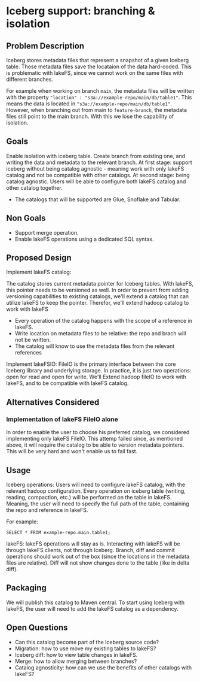 # Iceberg support: branching & isolation

## Problem Description

Iceberg stores metadata files that represent a snapshot of a given Iceberg table.
Those metadata files save the locataion of the data hard-coded.
This is problematic with lakeFS, since we cannot work on the same files with different branches.

For example when working on branch `main`, the metadata files will be written with the property `"location" : "s3a://example-repo/main/db/table1"`.
This means the data is located in `"s3a://example-repo/main/db/table1"`.
However, when branching out from main to `feature-branch`, the metadata files still point to the main branch.
With this we lose the capability of isolation.


## Goals

Enable isolation with iceberg table. Create branch from existing one, and writing the data and metadata to the relevant branch.
At first stage: support iceberg without being catalog agnostic - meaning work with only lakeFS catalog and not be compatible with other catalogs.
At second stage: being catalog agnostic. Users will be able to configure both lakeFS catalog and other catalog together.
- The catalogs that will be supported are Glue, Snoflake and Tabular.

## Non Goals

- Support merge operation.
- Enable lakeFS operations using a dedicated SQL syntax.


## Proposed Design

Implement lakeFS catalog:

The catalog stores current metadata pointer for Iceberg tables.
With lakeFS, this pointer needs to be versioned as well.
In order to prevent from adding versioning capabilities to existing catalogs, we'll extend a catalog that can utilize lakeFS to keep the pointer.
Therefor, we'll extend hadoop catalog to work with lakeFS
- Every operation of the catalog happens with the scope of a reference in lakeFS.
- Write location on metadata files to be relative: the repo and brach will not be written.
- The catalog will know to use the metadata files from the relevant references
  
Implement lakeFSIO:
FileIO is the primary interface between the core Iceberg library and underlying storage. In practice, it is just two operations: open for read and open for write.
We'll Extend hadoop fileIO to work with lakeFS, and to be compatible with lakeFS catalog. 


## Alternatives Considered

### Implementation of lakeFS FileIO alone
In order to enable the user to choose his preferred catalog, we considered implementing only lakeFS FileIO.
This attemp failed since, as mentioned above, it will require the catalog to be able to version metadata pointers.
This will be very hard and won't enable us to fail fast.


## Usage

Iceberg operations:
Users will need to configure lakeFS catalog, with the relevant hadoop configuration.
Every operation on iceberg table (writing, reading, compaction, etc.) will be performed on the table in lakeFS.
Meaning, the user will need to specify the full path of the table, containing the repo and reference in lakeFS.

For example:

`SELECT * FROM example-repo.main.table1;`

lakeFS:
lakeFS operations will stay as is.
Interacting with lakeFS will be through lakeFS clients, not through Iceberg.
Branch, diff and commit operations should work out of the box (since the locations in the metadata files are relative).
Diff will not show changes done to the table (like in delta diff).

## Packaging

We will publish this catalog to Maven central.
To start using Iceberg with lakeFS, the user will need to add the lakeFS catalog as a dependency.

## Open Questions
- Can this catalog become part of the Iceberg source code?
- Migration: how to use move my existing tables to lakeFS?
- Iceberg diff: how to view table changes in lakeFS.
- Merge: how to allow merging between branches?
- Catalog agnosticity: how can we use the benefits of other catalogs with lakeFS?
